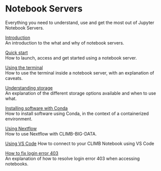 # Notebook Servers

Everything you need to understand, use and get the most out of Jupyter Notebook Servers.

[Introduction](read-this-first.md)  
An introduction to the what and why of notebook servers.

[Quick start](quick-start.md)  
How to launch, access and get started using a notebook server.

[Using the terminal](using-the-terminal.md)  
How to use the terminal inside a notebook server, with an explanation of caveats.

[Understanding storage](../storage/index.md)  
An explanation of the different storage options available and when to use what.

[Installing software with Conda](installing-software-with-conda.md)  
How to install software using Conda, in the context of a containerized environment.

[Using Nextflow](using-nextflow.md)  
How to use Nextflow with CLIMB-BIG-DATA.

[Using VS Code](using-vscode.md)
How to connect to your CLIMB Notebook using VS Code

[How to fix login error 403](403-forbidden-error.md)  
An explanation of how to resolve login error 403 when accessing notebooks.
